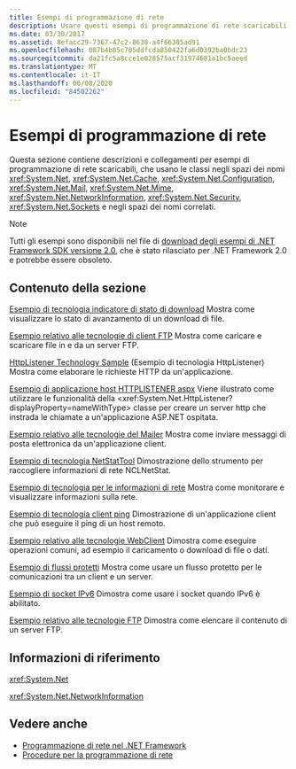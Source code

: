 ```yaml
---
title: Esempi di programmazione di rete
description: Usare questi esempi di programmazione di rete scaricabili per .NET Framework System.Net e le classi estese.
ms.date: 03/30/2017
ms.assetid: 8efacc29-7367-47c2-8638-a4f66385ad91
ms.openlocfilehash: 087b4b85c705ddfcda850422fa6d0392ba0bdc23
ms.sourcegitcommit: da21fc5a8cce1e028575acf31974681a1bc5aeed
ms.translationtype: MT
ms.contentlocale: it-IT
ms.lasthandoff: 06/08/2020
ms.locfileid: "84502262"
---
```

# <a name="network-programming-samples"></a>Esempi di programmazione di rete
Questa sezione contiene descrizioni e collegamenti per esempi di programmazione di rete scaricabili, che usano le classi negli spazi dei nomi <xref:System.Net>, <xref:System.Net.Cache>, <xref:System.Net.Configuration>, <xref:System.Net.Mail>, <xref:System.Net.Mime>, <xref:System.Net.NetworkInformation>, <xref:System.Net.Security>, <xref:System.Net.Sockets> e negli spazi dei nomi correlati.
  
> [!NOTE]
> Tutti gli esempi sono disponibili nel file di [download degli esempi di .NET Framework SDK versione 2.0](https://www.microsoft.com/download/confirmation.aspx?id=22181), che è stato rilasciato per .NET Framework 2.0 e potrebbe essere obsoleto.

## <a name="in-this-section"></a>Contenuto della sezione  
 [Esempio di tecnologia indicatore di stato di download](https://docs.microsoft.com/previous-versions/dotnet/netframework-3.0/t8w6294a(v=vs.85))  
 Mostra come visualizzare lo stato di avanzamento di un download di file.  
  
 [Esempio relativo alle tecnologie di client FTP](https://docs.microsoft.com/previous-versions/dotnet/netframework-3.0/b7810t5c(v=vs.85))  
 Mostra come caricare e scaricare file in e da un server FTP.  
  
 [HttpListener Technology Sample](https://docs.microsoft.com/previous-versions/dotnet/netframework-3.0/y7cbb2y2(v=vs.85)) (Esempio di tecnologia HttpListener)  
 Mostra come elaborare le richieste HTTP da un'applicazione.  

 [Esempio di applicazione host HTTPLISTENER aspx](https://docs.microsoft.com/previous-versions/visualstudio/visual-studio-2008/dd767375(v%3dvs.90)) Viene illustrato come utilizzare le funzionalità della <xref:System.Net.HttpListener?displayProperty=nameWithType> classe per creare un server http che instrada le chiamate a un'applicazione ASP.NET ospitata.
  
 [Esempio relativo alle tecnologie del Mailer](https://docs.microsoft.com/previous-versions/dotnet/netframework-3.0/whw7xbk2(v=vs.85))  
 Mostra come inviare messaggi di posta elettronica da un'applicazione client.  
  
 [Esempio di tecnologia NetStatTool](https://docs.microsoft.com/previous-versions/dotnet/netframework-3.0/ks32hs88(v=vs.85))  
 Dimostrazione dello strumento per raccogliere informazioni di rete NCLNetStat.  
  
 [Esempio di tecnologia per le informazioni di rete](https://docs.microsoft.com/previous-versions/dotnet/netframework-3.0/2xatedhd(v=vs.85))  
 Mostra come monitorare e visualizzare informazioni sulla rete.  
  
 [Esempio di tecnologia client ping](https://docs.microsoft.com/previous-versions/dotnet/netframework-3.0/5253acs7(v=vs.85))  
 Dimostrazione di un'applicazione client che può eseguire il ping di un host remoto.  
  
 [Esempio relativo alle tecnologie WebClient](https://docs.microsoft.com/previous-versions/dotnet/netframework-3.0/fxk992zc(v=vs.85))  
 Dimostra come eseguire operazioni comuni, ad esempio il caricamento o download di file o dati.  
  
 [Esempio di flussi protetti](https://docs.microsoft.com/previous-versions/dotnet/netframework-3.0/ms180980(v=vs.85))  
 Mostra come usare un flusso protetto per le comunicazioni tra un client e un server.  
  
 [Esempio di socket IPv6](https://docs.microsoft.com/previous-versions/dotnet/netframework-3.0/ms180981(v=vs.85))  
 Dimostra come usare i socket quando IPv6 è abilitato.  
  
 [Esempio relativo alle tecnologie FTP](https://docs.microsoft.com/previous-versions/dotnet/netframework-3.0/ms233623(v=vs.85))  
 Dimostra come elencare il contenuto di un server FTP.  

## <a name="reference"></a>Informazioni di riferimento  
 <xref:System.Net>  
  
 <xref:System.Net.NetworkInformation>  
  
## <a name="see-also"></a>Vedere anche

- [Programmazione di rete nel .NET Framework](index.md)
- [Procedure per la programmazione di rete](network-programming-how-to-topics.md)
